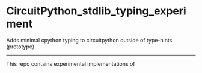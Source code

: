 # CircuitPython_stdlib_typing_experiment
Adds minimal cpython typing to circuitpython outside of type-hints (prototype)

---- 

This repo contains experimental implementations of 

